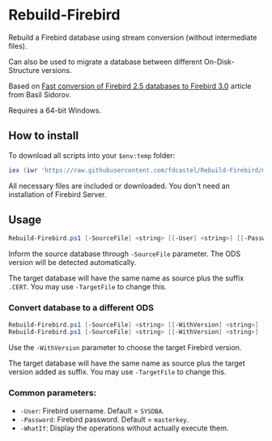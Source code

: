 # Rebuild-Firebird

Rebuild a Firebird database using stream conversion (without intermediate files).

Can also be used to migrate a database between different On-Disk-Structure versions.

Based on [Fast conversion of Firebird 2.5 databases to Firebird 3.0](https://ib-aid.com/en/articles/fast-conversion-of-firebird-2-5-databases-to-firebird-3/) article from Basil Sidorov.

Requires a 64-bit Windows.



## How to install

To download all scripts into your `$env:temp` folder:

```powershell
iex (iwr 'https://raw.githubusercontent.com/fdcastel/Rebuild-Firebird/master/bootstrap.ps1' -UseBasicParsing)
```

All necessary files are included or downloaded. You don't need an installation of Firebird Server.



## Usage

```powershell
Rebuild-Firebird.ps1 [-SourceFile] <string> [[-User] <string>] [[-Password] <string>] [[-TargetFile] <string>] [-WhatIf] [-Confirm] [<CommonParameters>]
```

Inform the source database through `-SourceFile` parameter. The ODS version will be detected automatically.

The target database will have the same name as source plus the suffix `.CERT`. You may use `-TargetFile` to change this. 



### Convert database to a different ODS

```powershell
Rebuild-Firebird.ps1 [-SourceFile] <string> [[-WithVersion] <string>] [[-User] <string>] [[-Password] <string>] [-WhatIf] [-Confirm] [<CommonParameters>]
Rebuild-Firebird.ps1 [-SourceFile] <string> [[-WithVersion] <string>] [[-User] <string>] [[-Password] <string>] [[-TargetFile] <string>] [-WhatIf] [-Confirm] [<CommonParameters>]
```

Use the `-WithVersion` parameter to choose the target Firebird version.

The target database will have the same name as source plus the target version added as suffix. You may use `-TargetFile` to change this.



### Common parameters:

  - `-User`: Firebird username. Default = `SYSDBA`.
  - `-Password`: Firebird password. Default = `masterkey`.
  - `-WhatIf`: Display the operations without actually execute them.
